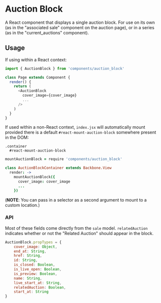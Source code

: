 # Auction Block

A React component that displays a single auction block. For use on its own (as in the "associated sale" component on the auction page), or in a series (as in the "current_auctions" component).

## Usage

If using within a React context:

```javascript
import { AuctionBlock } from 'components/auction_block'

class Page extends Component {
  render() {
    return (
      <AuctionBlock
        cover_image={cover_image}
        ...
      />
    )
  }
}
```

If used within a non-React context, `index.jsx` will automatically mount provided there is a default `#react-mount-auction-block` somewhere present in the DOM:

```jade
.container
  #react-mount-auction-block
```

```coffeescript
mountAuctionBlock = require 'components/auction_block'

class AuctionBlockContainer extends Backbone.View
  render: ->
    mountAuctionBlock({
      cover_image: cover_image
      ...
    })
```

(**NOTE**: You can pass in a selector as a second argument to mount to a custom location.)

### API

Most of these fields come directly from the `sale` model. `relatedAuction` indicates whether or not the "Related Auction" should appear in the block.

```javascript
AuctionBlock.propTypes = {
    cover_image: Object,
    end_at: String,
    href: String,
    id: String,
    is_closed: Boolean,
    is_live_open: Boolean,
    is_preview: Boolean,
    name: String,
    live_start_at: String,
    relatedAuction: Boolean,
    start_at: String
}
```
